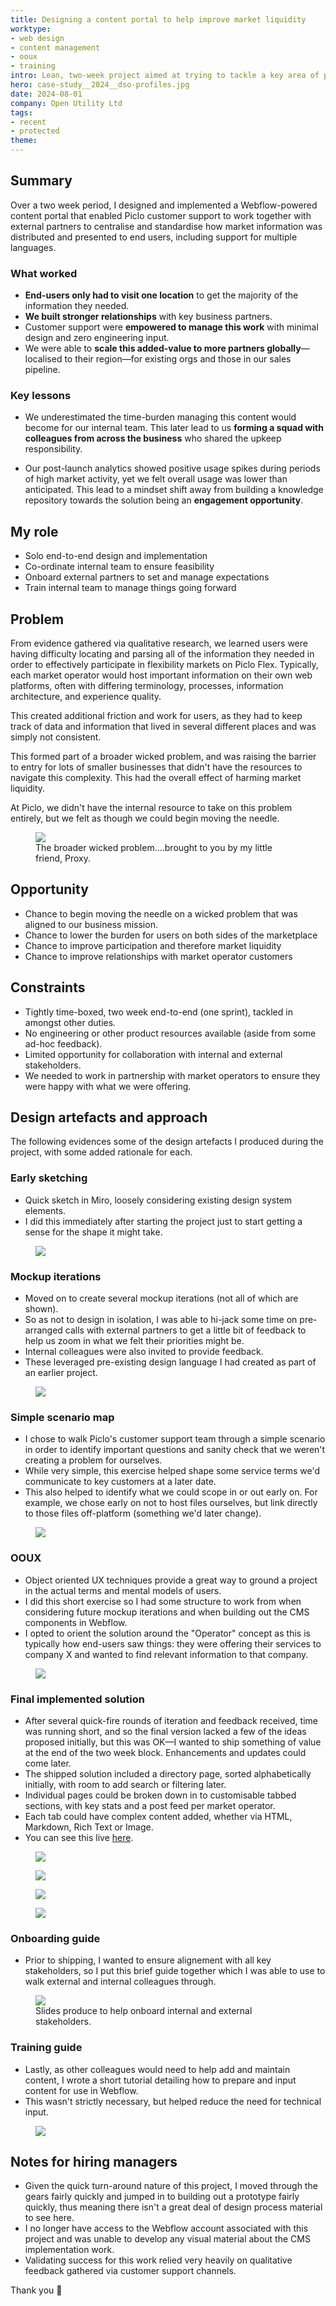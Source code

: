 ```yaml
---
title: Designing a content portal to help improve market liquidity
worktype: 
- web design
- content management
- ooux
- training
intro: Lean, two-week project aimed at trying to tackle a key area of pain being experienced by end-users.
hero: case-study__2024__dso-profiles.jpg
date: 2024-08-01
company: Open Utility Ltd
tags: 
- recent
- protected
theme: 
---
```


## Summary

Over a two week period, I designed and implemented a Webflow-powered content portal that enabled Piclo customer support to work together with external partners to centralise and standardise how market information was distributed and presented to end users, including support for multiple languages.

### What worked

- __End-users only had to visit one location__ to get the majority of the information they needed.
- __We built stronger relationships__ with key business partners.
- Customer support were __empowered to manage this work__ with minimal design and zero engineering input.
- We were able to __scale this added-value to more partners globally__—localised to their region—for existing orgs and those in our sales pipeline.

### Key lessons

- We underestimated the time-burden managing this content would become for our internal team. This later lead to us __forming a squad with colleagues from across the business__ who shared the upkeep responsibility.

- Our post-launch analytics showed positive usage spikes during periods of high market activity, yet we felt overall usage was lower than anticipated. This lead to a mindset shift away from building a knowledge repository towards the solution being an __engagement opportunity__.

## My role

- Solo end-to-end design and implementation
- Co-ordinate internal team to ensure feasibility 
- Onboard external partners to set and manage expectations
- Train internal team to manage things going forward


## Problem

From evidence gathered via qualitative research, we learned users were having difficulty locating and parsing all of the information they needed in order to effectively participate in flexibility markets on Piclo Flex. Typically, each market operator would host important information on their own web platforms, often with differing terminology, processes, information architecture, and experience quality.

This created additional friction and work for users, as they had to keep track of data and information that lived in several different places and was simply not consistent.

This formed part of a broader wicked problem, and was raising the barrier to entry for lots of smaller businesses that didn't have the resources to navigate this complexity. This had the overall effect of harming market liquidity.

At Piclo, we didn't have the internal resource to take on this problem entirely, but we felt as though we could begin moving the needle.

<figure>
    <img src="/_assets/img/problem-shot__dso-profiles.jpg" />
    <figcaption>The broader wicked problem....brought to you by my little friend, Proxy.</figcaption>
</figure>



## Opportunity

- Chance to begin moving the needle on a wicked problem that was aligned to our business mission.
- Chance to lower the burden for users on both sides of the marketplace
- Chance to improve participation and therefore market liquidity
- Chance to improve relationships with market operator customers


## Constraints

- Tightly time-boxed, two week end-to-end (one sprint), tackled in amongst other duties.
- No engineering or other product resources available (aside from some ad-hoc feedback).
- Limited opportunity for collaboration with internal and external stakeholders.
- We needed to work in partnership with market operators to ensure they were happy with what we were offering.


## Design artefacts and approach

The following evidences some of the design artefacts I produced during the project, with some added rationale for each.

### Early sketching

- Quick sketch in Miro, loosely considering existing design system elements.
- I did this immediately after starting the project just to start getting a sense for the shape it might take.

<figure>
    <img src="/_assets/img/case-study__2024__dso-profiles--early.jpg" />
</figure>

### Mockup iterations

- Moved on to create several mockup iterations (not all of which are shown).
- So as not to design in isolation, I was able to hi-jack some time on pre-arranged calls with external partners to get a little bit of feedback to help us zoom in what we felt their priorities might be.
- Internal colleagues were also invited to provide feedback.
- These leveraged pre-existing design language I had created as part of an earlier project.

<figure>
    <img src="/_assets/img/case-study__2024__dso-profiles--mock.jpg" />
</figure>

### Simple scenario map

- I chose to walk Piclo's customer support team through a simple scenario in order to identify important questions and sanity check that we weren't creating a problem for ourselves.
- While very simple, this exercise helped shape some service terms we'd communicate to key customers at a later date.
- This also helped to identify what we could scope in or out early on. For example, we chose early on not to host files ourselves, but link directly to those files off-platform (something we'd later change).

<figure>
    <img src="/_assets/img/case-study__2024__dso-profiles--lean-map.jpg" />
</figure>

### OOUX

- Object oriented UX techniques provide a great way to ground a project in the actual terms and mental models of users. 
- I did this short exercise so I had some structure to work from when considering future mockup iterations and when building out the CMS components in Webflow.
- I opted to orient the solution around the "Operator" concept as this is typically how end-users saw things: they were offering their services to company X and wanted to find relevant information to that company.

<figure>
    <img src="/_assets/img/case-study__2024__dso-profiles--ooux.jpg" />
</figure>

### Final implemented solution
- After several quick-fire rounds of iteration and feedback received, time was running short, and so the final version lacked a few of the ideas proposed initially, but this was OK—I wanted to ship something of value at the end of the two week block. Enhancements and updates could come later.
- The shipped solution included a directory page, sorted alphabetically initially, with room to add search or filtering later.
- Individual pages could be broken down in to customisable tabbed sections, with key stats and a post feed per market operator.
- Each tab could have complex content added, whether via HTML, Markdown, Rich Text or Image.
- You can see this live <a title="Operator Profiles on Piclo.energy" href="https://www.piclo.energy/profiles" target="_blank">here</a>.

<figure>
    <img src="/_assets/img/case-study__2024__dso-profiles--shot001.jpg" />
</figure>

<figure>
    <img src="/_assets/img/case-study__2024__dso-profiles--shot002.jpg" />
</figure>

<figure>
    <img src="/_assets/img/case-study__2024__dso-profiles--shot003.jpg" />
</figure>

<figure>
    <img src="/_assets/img/case-study__2024__dso-profiles--shot004.jpg" />
</figure>

### Onboarding guide
- Prior to shipping, I wanted to ensure alignement with all key stakeholders, so I put this brief guide together which I was able to use to walk external and internal colleagues through.

<figure>
    <img src="/_assets/img/case-study__2024__dso-profiles--onboard.jpg" />
    <figcaption>Slides produce to help onboard internal and external stakeholders.</figcaption>
</figure>

### Training guide
- Lastly, as other colleagues would need to help add and maintain content, I wrote a short tutorial detailing how to prepare and input content for use in Webflow.
- This wasn't strictly necessary, but helped reduce the need for technical input.

<figure>
    <img src="/_assets/img/case-study__2024__dso-profiles--guide.jpg" />
</figure>


## Notes for hiring managers

- Given the quick turn-around nature of this project, I moved through the gears fairly quickly and jumped in to building out a prototype fairly quickly, thus meaning there isn't a great deal of design process material to see here.
- I no longer have access to the Webflow account associated with this project and was unable to develop any visual material about the CMS implementation work.
- Validating success for this work relied very heavily on qualitative feedback gathered via customer support channels.

Thank you 🙏